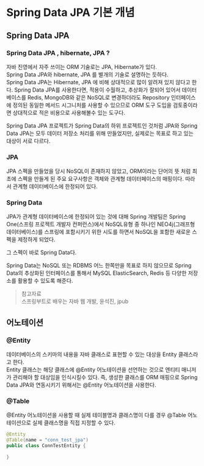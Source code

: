 # Spring Data JPA 기본 개념
## Spring Data JPA
### Spring Data JPA , hibernate, JPA ?
자바 진영에서 자주 쓰이는 ORM 기술로는 JPA, Hibernate가 있다.  
Spring Data JPA와 hibernate, JPA 를 별개의 기술로 설명하는 듯하다.  
Spring Data JPA는 Hibernate, JPA 에 비해 상대적으로 많이 알려져 있지 않다고 한다.
Spring Data JPA를 사용한다면, 적용이 수월하고, 추상화가 잘되어 있어서 데이터베이스를 Redis, MongoDB와 같은 NoSQL로 변경하더라도
Repository 인터페이스에 정의된 동일한 메서드 시그니처를 사용할 수 있으므로 ORM 도구 도입을 검토중이라면 상대적으로 적은 비용으로 사용해볼수 있는 도구다.
  
Spring Data JPA 프로젝트가 Spring Data의 하위 프로젝트인 것처럼 JPA와 Spring Data JPA는 모두 데이터 저장소 처리를 위해 만들었지만, 실제로는 목표로 하고 있는 대상이 서로 다르다.  

### JPA
JPA 스펙을 만들었을 당시 NoSQL이 존재하지 않았고, ORM이라는 단어의 뜻 처럼 최초에 스펙을 만들게 된 주요 요구사항은 
객체와 관계형 데이터페이스의 매핑이다. 따라서 관계형 데이터베이스에 한정되어 있다.   
 
### Spring Data
JPA가 관계형 데이터베이스에 한정되어 있는 것에 대해 Spring 개발팀은 Spring One(스프링 프로젝트 개발자 컨퍼런스)에서
NoSQL유형 중 하나인 NEO4j(그래프형 데이터베이스)를 스프링에 포함시키기 위한 시도를 하면서 NoSQL을 포함한 새로운 스펙을 제정하게 되었다.
  
그 스펙이 바로 Spring Data다.  
  
Spring Data는 NoSQL 또는 RDBMS 어느 한쪽만을 목표로 하지 않으므로 Spring Data의 추상화된 인터페이스를 통해서 
MySQL ElasticSearch, Redis 등 다양한 저장소를 활용할 수 있도록 해준다.  

> 참고자료  
 스프링부트로 배우는 자바 웹 개발, 윤석진, jpub
 
## 어노테이션
### @Entity
데이터베이스의 스키마의 내용을 자바 클래스로 표현할 수 있는 대상을 Entity 클래스라고 한다.  
Entity 클래스는 해당 클래스에 @Entity 어노테이션을 선언하는 것으로 엔티티 매니저가 관리해야 할 대상임을 인식시킬수 있다.
즉, 생성한 클래스를 ORM 매핑으로 Spring Data JPA와 연동시키기 위해서는 @Entity 어노테이션을 사용한다.  

### @Table
@Entity 어노테이션을 사용할 때 실제 테이블명과 클래스명이 다를 경우 @Table 어노테이션으로 실제 클래스명을 직접 지정할 수 있다.
```java
@Entity
@Table(name = "conn_test_jpa")
public class ConnTestEntity {
    
}
```
 